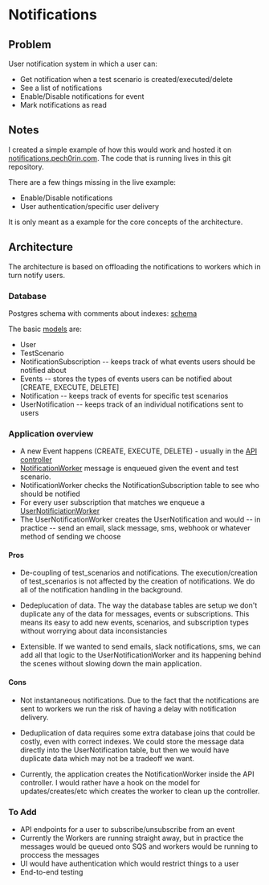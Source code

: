 # Notifications

## Problem

User notification system in which a user can:

- Get notification when a test scenario is created/executed/delete
- See a list of notifications
- Enable/Disable notifications for event
- Mark notifications as read


## Notes

I created a simple example of how this would work and hosted it on [notifications.pech0rin.com](http://notifications.pech0rin.com). The code that is running lives in this git repository.

There are a few things missing in the live example:
- Enable/Disable notifications
- User authentication/specific user delivery

It is only meant as a example for the core concepts of the architecture.


## Architecture

The architecture is based on offloading the notifications to workers which in turn notify users.

### Database

Postgres schema with comments about indexes: [schema](https://github.com/sjohnson540/notification-service/blob/master/db/schema.sql)

The basic [models](https://github.com/sjohnson540/notification-service/blob/master/notifications/models.py) are:

- User
- TestScenario
- NotificationSubscription -- keeps track of what events users should be notified about
- Events -- stores the types of events users can be notified about [CREATE, EXECUTE, DELETE]
- Notification -- keeps track of events for specific test scenarios
- UserNotification -- keeps track of an individual notifications sent to users

### Application overview

- A new Event happens (CREATE, EXECUTE, DELETE) - usually in the [API controller](https://github.com/sjohnson540/notification-service/blob/master/notifications/controllers.py)
- [NotificationWorker](https://github.com/sjohnson540/notification-service/blob/master/notifications/workers/notification.py) message is enqueued given the event and test scenario.
- NotificationWorker checks the NotificationSubscription table to see who should be notified
- For every user subscription that matches we enqueue a [UserNotificiationWorker](https://github.com/sjohnson540/notification-service/blob/master/notifications/workers/user_notification.py)
- The UserNotificationWorker creates the UserNotification and would -- in practice -- send an email, slack message, sms, webhook or whatever method of sending we choose

#### Pros

- De-coupling of test_scenarios and notifications. The execution/creation of test_scenarios is not affected by the creation of notifications. We do all of the notification handling in the background.

- Dedeplucation of data. The way the database tables are setup we don't duplicate any of the data for messages, events or subscriptions. This means its easy to add new events, scenarios, and subscription types without worrying about data inconsistancies

- Extensible. If we wanted to send emails, slack notifications, sms, we can add all that logic to the UserNotificationWorker and its happening behind the scenes without slowing down the main application.

#### Cons

- Not instantaneous notifications. Due to the fact that the notifications are sent to workers we run the risk of having a delay with notification delivery.

- Deduplication of data requires some extra database joins that could be costly, even with correct indexes. We could store the message data directly into the UserNotification table, but then we would have duplicate data which may not be a tradeoff we want.

- Currently, the application creates the NotificationWorker inside the API controller. I would rather have a hook on the model for updates/creates/etc which creates the worker to clean up the controller.


### To Add

- API endpoints for a user to subscribe/unsubscribe from an event
- Currently the Workers are running straight away, but in practice the
  messages would be queued onto SQS and workers would be running to
  proccess the messages
- UI would have authentication which would restrict things to a user
- End-to-end testing